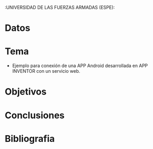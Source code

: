 :UNIVERSIDAD DE LAS FUERZAS ARMADAS (ESPE):
# Datos 


# Tema 
 - Ejemplo para conexión de una APP Android desarrollada en APP INVENTOR con un servicio web.

# Objetivos


# Conclusiones



# Bibliografia 


